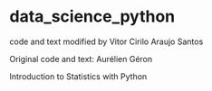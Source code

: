 # data_science_python
code and text modified by Vitor Cirilo Araujo Santos

Original code and text: Aurélien Géron


Introduction to Statistics with Python

